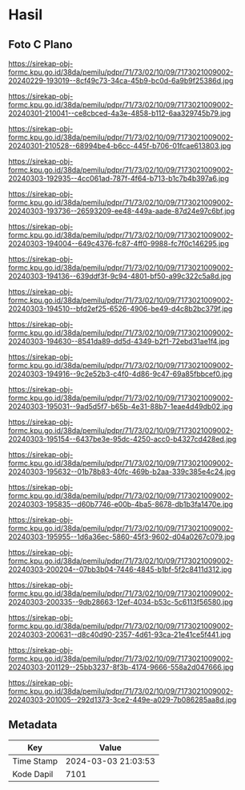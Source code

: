 # Hasil

## Foto C Plano

https://sirekap-obj-formc.kpu.go.id/38da/pemilu/pdpr/71/73/02/10/09/7173021009002-20240229-193019--8cf49c73-34ca-45b9-bc0d-6a9b9f25386d.jpg

https://sirekap-obj-formc.kpu.go.id/38da/pemilu/pdpr/71/73/02/10/09/7173021009002-20240301-210041--ce8cbced-4a3e-4858-b112-6aa329745b79.jpg

https://sirekap-obj-formc.kpu.go.id/38da/pemilu/pdpr/71/73/02/10/09/7173021009002-20240301-210528--68994be4-b6cc-445f-b706-01fcae613803.jpg

https://sirekap-obj-formc.kpu.go.id/38da/pemilu/pdpr/71/73/02/10/09/7173021009002-20240303-192935--4cc061ad-787f-4f64-b713-b1c7b4b397a6.jpg

https://sirekap-obj-formc.kpu.go.id/38da/pemilu/pdpr/71/73/02/10/09/7173021009002-20240303-193736--26593209-ee48-449a-aade-87d24e97c6bf.jpg

https://sirekap-obj-formc.kpu.go.id/38da/pemilu/pdpr/71/73/02/10/09/7173021009002-20240303-194004--649c4376-fc87-4ff0-9988-fc7f0c146295.jpg

https://sirekap-obj-formc.kpu.go.id/38da/pemilu/pdpr/71/73/02/10/09/7173021009002-20240303-194136--639ddf3f-9c94-4801-bf50-a99c322c5a8d.jpg

https://sirekap-obj-formc.kpu.go.id/38da/pemilu/pdpr/71/73/02/10/09/7173021009002-20240303-194510--bfd2ef25-6526-4906-be49-d4c8b2bc379f.jpg

https://sirekap-obj-formc.kpu.go.id/38da/pemilu/pdpr/71/73/02/10/09/7173021009002-20240303-194630--8541da89-dd5d-4349-b2f1-72ebd31ae1f4.jpg

https://sirekap-obj-formc.kpu.go.id/38da/pemilu/pdpr/71/73/02/10/09/7173021009002-20240303-194916--9c2e52b3-c4f0-4d86-9c47-69a85fbbcef0.jpg

https://sirekap-obj-formc.kpu.go.id/38da/pemilu/pdpr/71/73/02/10/09/7173021009002-20240303-195031--9ad5d5f7-b65b-4e31-88b7-1eae4d49db02.jpg

https://sirekap-obj-formc.kpu.go.id/38da/pemilu/pdpr/71/73/02/10/09/7173021009002-20240303-195154--6437be3e-95dc-4250-acc0-b4327cd428ed.jpg

https://sirekap-obj-formc.kpu.go.id/38da/pemilu/pdpr/71/73/02/10/09/7173021009002-20240303-195632--01b78b83-40fc-469b-b2aa-339c385e4c24.jpg

https://sirekap-obj-formc.kpu.go.id/38da/pemilu/pdpr/71/73/02/10/09/7173021009002-20240303-195835--d60b7746-e00b-4ba5-8678-db1b3fa1470e.jpg

https://sirekap-obj-formc.kpu.go.id/38da/pemilu/pdpr/71/73/02/10/09/7173021009002-20240303-195955--1d6a36ec-5860-45f3-9602-d04a0267c079.jpg

https://sirekap-obj-formc.kpu.go.id/38da/pemilu/pdpr/71/73/02/10/09/7173021009002-20240303-200204--07bb3b04-7446-4845-b1bf-5f2c8411d312.jpg

https://sirekap-obj-formc.kpu.go.id/38da/pemilu/pdpr/71/73/02/10/09/7173021009002-20240303-200335--9db28663-12ef-4034-b53c-5c6113f56580.jpg

https://sirekap-obj-formc.kpu.go.id/38da/pemilu/pdpr/71/73/02/10/09/7173021009002-20240303-200631--d8c40d90-2357-4d61-93ca-21e41ce5f441.jpg

https://sirekap-obj-formc.kpu.go.id/38da/pemilu/pdpr/71/73/02/10/09/7173021009002-20240303-201129--25bb3237-8f3b-4174-9666-558a2d047666.jpg

https://sirekap-obj-formc.kpu.go.id/38da/pemilu/pdpr/71/73/02/10/09/7173021009002-20240303-201005--292d1373-3ce2-449e-a029-7b086285aa8d.jpg


## Metadata

| Key        | Value               |
| ---------- | ------------------- |
| Time Stamp | 2024-03-03 21:03:53 |
| Kode Dapil | 7101                |




